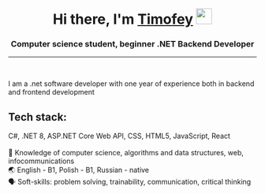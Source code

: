 <h1 align="center">Hi there, I'm <a href="https://www.linkedin.com/in/timofey-pasyuta-passy-tim" target="_blank">Timofey</a> 
<img src="https://github.com/blackcater/blackcater/raw/main/images/Hi.gif" height="32"/></h1>
<h3 align="center">Computer science student, beginner .NET Backend Developer</h3>
<hr>
<br>
<p align = "left">
I am a .net software developer with one year of  experience both in backend and frontend development<br>
<h2> Tech stack:</h2>
  C#, .NET 8, ASP.NET Core Web API,  CSS,  HTML5,  JavaScript, React<br>
<br>
📖 Knowledge of computer science, algorithms and data structures, web, infocommunications<br>
🌏 English - B1, Polish - B1, Russian - native<br> 
🗣 Soft-skills: problem solving, trainability, communication, critical thinking <br>
</p>
